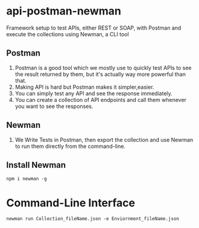 # api-postman-newman
Framework setup to test APIs, either REST or SOAP, with Postman and execute the collections using Newman, a CLI tool

## Postman

1. Postman is a good tool which we mostly use to quickly test APIs to see the result returned by them, but it's actually way more powerful than that.
2. Making API is hard but Postman makes it simpler,easier.
3. You can simply test any API and see the response immediately.
4. You can create a collection of API endpoints and call them whenever you want to see the responses.

## Newman

1. We Write Tests in Postman, then export the collection and use Newman to run them directly from the command-line.

## Install Newman

```
npm i newman -g
```

# Command-Line Interface

 ```
 newman run Collection_fileName.json -e Enviornment_fileName.json
 ```
